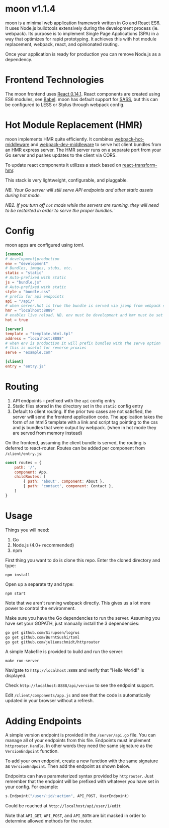 # moon v1.1.4

moon is a minimal web application framework written in Go and React ES6. It uses Node.js buildtools extensively during the development process (ie. webpack). Its purpose is to implement Single Page Applications (SPA) in a way that optimizes for rapid prototyping. It achieves this with hot module replacement, webpack, react, and opinionated routing.

Once your application is ready for production you can remove Node.js as a dependency. 

# Frontend Technologies 

The moon frontend uses [React 0.14.1](https://facebook.github.io/react/). React components are created using ES6 modules, see [Babel](https://babeljs.io/). moon has default support for [SASS](http://sass-lang.com/), but this can be configured to LESS or Stylus through webpack config.

# Hot Module Replacement (HMR)

moon implements HMR quite efficiently. It combines [webpack-hot-middleware](https://github.com/glenjamin/webpack-hot-middleware) and [webpack-dev-middleware](https://github.com/webpack/webpack-dev-middleware) to serve hot client bundles from an HMR express server. The HMR server runs on a separate port from your Go server and pushes updates to the client via CORS.

To update react components it utilizes a stack based on [react-transform-hmr](https://github.com/gaearon/react-transform-hmr). 
 
This stack is very lightweight, configurable, and pluggable.

_NB. Your Go server will still serve API endpoints and other static assets during hot mode._

_NB2. If you turn off `hot` mode while the servers are running, they will need to be restarted in order to serve the proper bundles.`_

# Config

moon apps are configured using _toml_.

```toml
[common]	
# development|production
env = "development"
# Bundles, images, stubs, etc. 
static = "static"
# Auto-prefixed with static 
js = "bundle.js"
# Auto-prefixed with static 
style = "bundle.css"
# prefix for api endpoints 
api = "/api/"
# when server.hot is true the bundle is served via jsonp from webpack server
hmr = "localhost:8889" 
# enables live reload. NB. env must be development and hmr must be set
hot = true 

[server]
template = "template.html.tpl"
address = "localhost:8888"
# when env is production it will prefix bundles with the serve option
# this is useful for reverse proxies
serve = "example.com"

[client]
entry = "entry.js"
```

# Routing

1. API endpoints - prefixed with the `api` config entry 
2. Static files stored in the directory set in the `static` config entry
3. Default to client routing. If the prior two cases are not satisfied, the server will send the frontend application code. The application takes the form of an html5 template with a link and script tag pointing to the css and js bundles that were output by webpack. (when in hot mode they are served from memory instead) 

On the frontend, assuming the client bundle is served, the routing is deferred to react-router. Routes can be added per component from `/client/entry.js`:

```javascript
const routes = {
	path: '/',
	component: App,
	childRoutes: [
		{ path: 'about', component: About },
		{ path: 'contact', component: Contact },
	]
}
```

# Usage

Things you will need:

1. Go
2. Node.js (4.0+ recommended)
3. npm

First thing you want to do is clone this repo. Enter the cloned directory and type:

`npm install`

Open up a separate tty and type:

`npm start`

Note that we aren't running webpack directly. This gives us a lot more power to control the environment.

Make sure you have the Go dependencies to run the server. Assuming you have set your GOPATH, just manually install the 3 dependencies:

```bash
go get github.com/Sirupsen/logrus
go get github.com/BurntSushi/toml
go get github.com/julienschmidt/httprouter
```

A simple Makefile is provided to build and run the server:

`make run-server`

Navigate to `http://localhost:8888` and verify that "Hello World!" is displayed.

Check `http://localhost:8888/api/version` to see the endpoint support.

Edit `/client/components/app.js` and see that the code is automatically updated in your browser without a refresh.

# Adding Endpoints

A simple version endpoint is provided in the `/server/api.go` file. You can manage all of your endpoints from this file. Endpoints must implement `httprouter.Handle`. In other words they need the same signature as the `VersionEndpoint` function. 

To add your own endpoint, create a new function with the same signature as `VersionEndpoint`. Then add the endpoint as shown below. 

Endpoints can have parameterized syntax provided by `httprouter`. Just remember that the endpoint will be prefixed with whatever you have set in your config. For example:

```go
s.Endpoint("/user/:id/:action", API_POST, UserEndpoint)
```

Could be reached at `http://localhost/api/user/1/edit`

Note that `API_GET`, `API_POST`, and `API_BOTH` are bit masked in order to determine allowed methods for the router.
